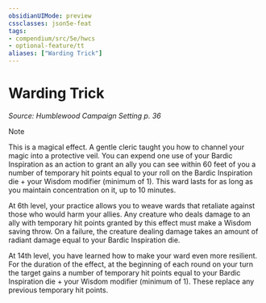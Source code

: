 ```yaml
---
obsidianUIMode: preview
cssclasses: json5e-feat
tags:
- compendium/src/5e/hwcs
- optional-feature/tt
aliases: ["Warding Trick"]
---
```

# Warding Trick
*Source: Humblewood Campaign Setting p. 36*  

> [!note]
> This is a magical effect. A gentle cleric taught you how to channel your magic into a protective veil. You can expend one use of your Bardic Inspiration as an action to grant an ally you can see within 60 feet of you a number of temporary hit points equal to your roll on the Bardic Inspiration die + your Wisdom modifier (minimum of 1). This ward lasts for as long as you maintain concentration on it, up to 10 minutes.

At 6th level, your practice allows you to weave wards that retaliate against those who would harm your allies. Any creature who deals damage to an ally with temporary hit points granted by this effect must make a Wisdom saving throw. On a failure, the creature dealing damage takes an amount of radiant damage equal to your Bardic Inspiration die.

At 14th level, you have learned how to make your ward even more resilient. For the duration of the effect, at the beginning of each round on your turn the target gains a number of temporary hit points equal to your Bardic Inspiration die + your Wisdom modifier (minimum of 1). These replace any previous temporary hit points.